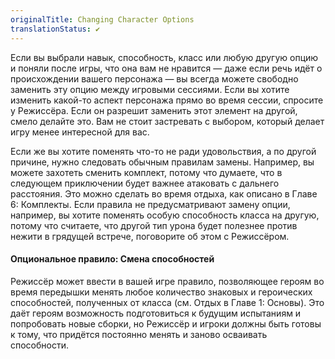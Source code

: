 ```yaml
---
originalTitle: Changing Character Options
translationStatus: ✔️
---
```

Если вы выбрали навык, способность, класс или любую другую опцию и поняли после игры, что она вам не нравится — даже если речь идёт о происхождении вашего персонажа — вы всегда можете свободно заменить эту опцию между игровыми сессиями. Если вы хотите изменить какой-то аспект персонажа прямо во время сессии, спросите у Режиссёра. Если он разрешит заменить этот элемент на другой, смело делайте это. Вам не стоит застревать с выбором, который делает игру менее интересной для вас.

Если же вы хотите поменять что-то не ради удовольствия, а по другой причине, нужно следовать обычным правилам замены. Например, вы можете захотеть сменить комплект, потому что думаете, что в следующем приключении будет важнее атаковать с дальнего расстояния. Это можно сделать во время отдыха, как описано в Главе 6: Комплекты. Если правила не предусматривают замену опции, например, вы хотите поменять особую способность класса на другую, потому что считаете, что другой тип урона будет полезнее против нежити в грядущей встрече, поговорите об этом с Режиссёром.

#### Опциональное правило: Смена способностей

Режиссёр может ввести в вашей игре правило, позволяющее героям во время передышки менять любое количество знаковых и героических способностей, полученных от класса (см. Отдых в Главе 1: Основы). Это даёт героям возможность подготовиться к будущим испытаниям и попробовать новые сборки, но Режиссёр и игроки должны быть готовы к тому, что придётся постоянно менять и заново осваивать способности.